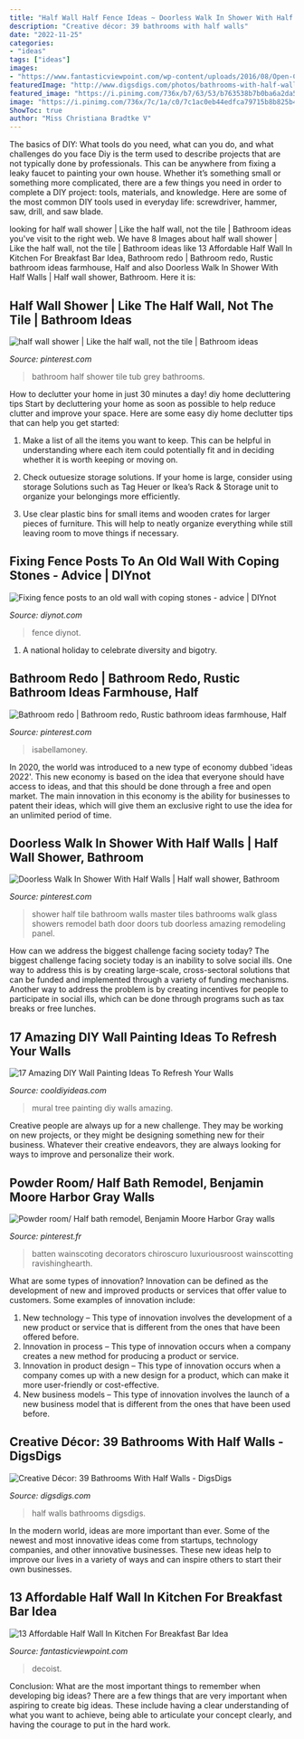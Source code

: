 ```yaml
---
title: "Half Wall Half Fence Ideas ~ Doorless Walk In Shower With Half Walls"
description: "Creative décor: 39 bathrooms with half walls"
date: "2022-11-25"
categories:
- "ideas"
tags: ["ideas"]
images:
- "https://www.fantasticviewpoint.com/wp-content/uploads/2016/08/Open-Concept-Kitchen-with-Half-Wall-Ideas-634x845.jpg"
featuredImage: "http://www.digsdigs.com/photos/bathrooms-with-half-walls-37-554x738.jpg"
featured_image: "https://i.pinimg.com/736x/b7/63/53/b763538b7b0ba6a2da54c25b4a1d3de1.jpg"
image: "https://i.pinimg.com/736x/7c/1a/c0/7c1ac0eb44edfca79715b8b825b4a38d--grey-marble-bathroom-marble-bathrooms.jpg"
ShowToc: true
author: "Miss Christiana Bradtke V"
---
```



The basics of DIY: What tools do you need, what can you do, and what challenges do you face
Diy is the term used to describe projects that are not typically done by professionals. This can be anywhere from fixing a leaky faucet to painting your own house. Whether it’s something small or something more complicated, there are a few things you need in order to complete a DIY project: tools, materials, and knowledge. Here are some of the most common DIY tools used in everyday life: screwdriver, hammer, saw, drill, and saw blade.

	

		
looking for half wall shower | Like the half wall, not the tile | Bathroom ideas you've visit to the right web. We have 8 Images about half wall shower | Like the half wall, not the tile | Bathroom ideas like 13 Affordable Half Wall In Kitchen For Breakfast Bar Idea, Bathroom redo | Bathroom redo, Rustic bathroom ideas farmhouse, Half and also Doorless Walk In Shower With Half Walls | Half wall shower, Bathroom. Here it is:
		
    
## Half Wall Shower | Like The Half Wall, Not The Tile | Bathroom Ideas

<img loading=lazy src="https://i.pinimg.com/736x/7c/1a/c0/7c1ac0eb44edfca79715b8b825b4a38d--grey-marble-bathroom-marble-bathrooms.jpg" onerror="this.onerror=null;this.src='https://tse3.mm.bing.net/th?id=OIP.npsGFJ6wGS_yBKcQt7Tk_QHaLg&amp;pid=15.1';" alt="half wall shower | Like the half wall, not the tile | Bathroom ideas">

_Source: pinterest.com_

>bathroom half shower tile tub grey bathrooms. 

	

How to declutter your home in just 30 minutes a day!
diy home decluttering tips
Start by decluttering your home as soon as possible to help reduce clutter and improve your space. Here are some easy diy home declutter tips that can help you get started:

1. Make a list of all the items you want to keep. This can be helpful in understanding where each item could potentially fit and in deciding whether it is worth keeping or moving on.

2. Check outuesize storage solutions. If your home is large, consider using storage Solutions such as Tag Heuer or Ikea’s Rack & Storage unit to organize your belongings more efficiently.

3. Use clear plastic bins for small items and wooden crates for larger pieces of furniture. This will help to neatly organize everything while still leaving room to move things if necessary. 


    
## Fixing Fence Posts To An Old Wall With Coping Stones - Advice | DIYnot

<img loading=lazy src="https://www.diynot.com/diy/attachments/20190226_093554-jpg.159910/" onerror="this.onerror=null;this.src='https://tse2.mm.bing.net/th?id=OIP.EbhnkYs8L6vMqaKQMMw7AAHaJ4&amp;pid=15.1';" alt="Fixing fence posts to an old wall with coping stones - advice | DIYnot">

_Source: diynot.com_

>fence diynot. 

	

1. A national holiday to celebrate diversity and bigotry.

    
## Bathroom Redo | Bathroom Redo, Rustic Bathroom Ideas Farmhouse, Half

<img loading=lazy src="https://i.pinimg.com/736x/b7/63/53/b763538b7b0ba6a2da54c25b4a1d3de1.jpg" onerror="this.onerror=null;this.src='https://tse1.mm.bing.net/th?id=OIP.Kf-RqhWz7usB5WFcE9N0XAHaJ3&amp;pid=15.1';" alt="Bathroom redo | Bathroom redo, Rustic bathroom ideas farmhouse, Half">

_Source: pinterest.com_

>isabellamoney. 

	

In 2020, the world was introduced to a new type of economy dubbed 'ideas 2022'. This new economy is based on the idea that everyone should have access to ideas, and that this should be done through a free and open market. The main innovation in this economy is the ability for businesses to patent their ideas, which will give them an exclusive right to use the idea for an unlimited period of time.

    
## Doorless Walk In Shower With Half Walls | Half Wall Shower, Bathroom

<img loading=lazy src="https://i.pinimg.com/736x/96/b2/af/96b2af7ca0f8013953084341b958c0ab.jpg" onerror="this.onerror=null;this.src='https://tse4.mm.bing.net/th?id=OIP.YAVHaPg9v8lEZhC17Sv2xQHaMa&amp;pid=15.1';" alt="Doorless Walk In Shower With Half Walls | Half wall shower, Bathroom">

_Source: pinterest.com_

>shower half tile bathroom walls master tiles bathrooms walk glass showers remodel bath door doors tub doorless amazing remodeling panel. 

	

How can we address the biggest challenge facing society today?
The biggest challenge facing society today is an inability to solve social ills. One way to address this is by creating large-scale, cross-sectoral solutions that can be funded and implemented through a variety of funding mechanisms. Another way to address the problem is by creating incentives for people to participate in social ills, which can be done through programs such as tax breaks or free lunches.

    
## 17 Amazing DIY Wall Painting Ideas To Refresh Your Walls

<img loading=lazy src="http://cooldiyideas.com/wp-content/uploads/2015/07/Tree-Mural.jpg" onerror="this.onerror=null;this.src='https://tse1.mm.bing.net/th?id=OIP.TW7BOu4x3fj9FSCJ7lLnAgHaJ4&amp;pid=15.1';" alt="17 Amazing DIY Wall Painting Ideas To Refresh Your Walls">

_Source: cooldiyideas.com_

>mural tree painting diy walls amazing. 

	

Creative people are always up for a new challenge. They may be working on new projects, or they might be designing something new for their business. Whatever their creative endeavors, they are always looking for ways to improve and personalize their work.

    
## Powder Room/ Half Bath Remodel, Benjamin Moore Harbor Gray Walls

<img loading=lazy src="https://i.pinimg.com/736x/d7/a0/ef/d7a0ef1ff36974ab3f166f87256829d1.jpg" onerror="this.onerror=null;this.src='https://tse1.mm.bing.net/th?id=OIP.ZB7eKjxU1wR6Q89Po6mKTgHaJ3&amp;pid=15.1';" alt="Powder room/ Half bath remodel, Benjamin Moore Harbor Gray walls">

_Source: pinterest.fr_

>batten wainscoting decorators chiroscuro luxuriousroost wainscotting ravishinghearth. 

	

What are some types of innovation?
Innovation can be defined as the development of new and improved products or services that offer value to customers. Some examples of innovation include: 
1. New technology – This type of innovation involves the development of a new product or service that is different from the ones that have been offered before.
2. Innovation in process – This type of innovation occurs when a company creates a new method for producing a product or service.
3. Innovation in product design – This type of innovation occurs when a company comes up with a new design for a product, which can make it more user-friendly or cost-effective.
4. New business models – This type of innovation involves the launch of a new business model that is different from the ones that have been used before.

    
## Creative Décor: 39 Bathrooms With Half Walls - DigsDigs

<img loading=lazy src="http://www.digsdigs.com/photos/bathrooms-with-half-walls-37-554x738.jpg" onerror="this.onerror=null;this.src='https://tse1.mm.bing.net/th?id=OIP.dZ_6xalP-ZRV1kgmhIgRmQHaJ3&amp;pid=15.1';" alt="Creative Décor: 39 Bathrooms With Half Walls - DigsDigs">

_Source: digsdigs.com_

>half walls bathrooms digsdigs. 

	

In the modern world, ideas are more important than ever. Some of the newest and most innovative ideas come from startups, technology companies, and other innovative businesses. These new ideas help to improve our lives in a variety of ways and can inspire others to start their own businesses.

    
## 13 Affordable Half Wall In Kitchen For Breakfast Bar Idea

<img loading=lazy src="https://www.fantasticviewpoint.com/wp-content/uploads/2016/08/Open-Concept-Kitchen-with-Half-Wall-Ideas-634x845.jpg" onerror="this.onerror=null;this.src='https://tse2.mm.bing.net/th?id=OIP.4VBT8amXHqN7sy9CPGzvrQHaJ3&amp;pid=15.1';" alt="13 Affordable Half Wall In Kitchen For Breakfast Bar Idea">

_Source: fantasticviewpoint.com_

>decoist. 

	

Conclusion: What are the most important things to remember when developing big ideas?
There are a few things that are very important when aspiring to create big ideas. These include having a clear understanding of what you want to achieve, being able to articulate your concept clearly, and having the courage to put in the hard work.

